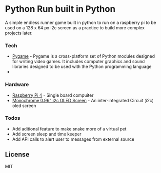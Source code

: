 # Python Run built in Python



A simple endless runner game built in python to run on a raspberry pi to be used on a 128 x 64 px i2c screen as a practice to build more complex projects later. 

  



### Tech

* [Pygame](https://www.pygame.org/news) - Pygame is a cross-platform set of Python modules designed for writing video games. It includes computer graphics and sound libraries designed to be used with the Python programming language
*
### Hardware 
* [Raspberry Pi 4](https://www.raspberrypi.org/products/raspberry-pi-4-model-b/) - Single board compuiter
* [Monochrome 0.96" i2c OLED Screen](https://www.adafruit.com/product/326) - An inter-integrated Circuit (i2c) oled screen






### Todos

 - Add aditional feature to make snake more of a virtual pet 
 - Add screen sleep and time keeper
 - Add API calls to alert user to messages from external source

License
----

MIT

